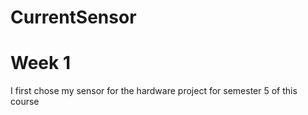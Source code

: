 # CurrentSensor

# Week 1 
I first chose my sensor for the hardware project for semester 5 of this course 
